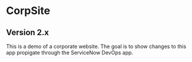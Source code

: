 # CorpSite

## Version 2.x

This is a demo of a corporate website.  The goal is to show changes to this app propigate through the ServiceNow DevOps app.

